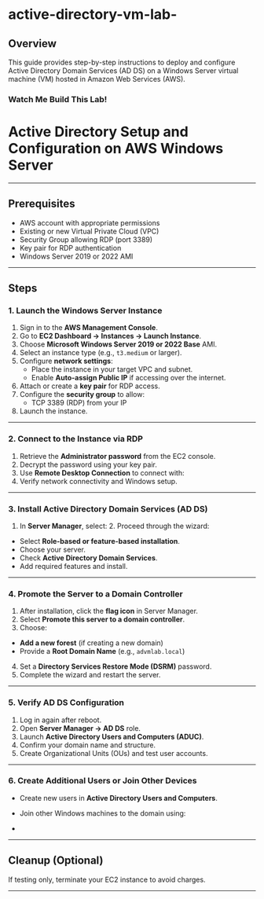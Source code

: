 # active-directory-vm-lab-
## Overview
This guide provides step-by-step instructions to deploy and configure Active Directory Domain Services (AD DS) on a Windows Server virtual machine (VM) hosted in Amazon Web Services (AWS).
### Watch Me Build This Lab!

# Active Directory Setup and Configuration on AWS Windows Server
---

## Prerequisites
- AWS account with appropriate permissions
- Existing or new Virtual Private Cloud (VPC)
- Security Group allowing RDP (port 3389)
- Key pair for RDP authentication
- Windows Server 2019 or 2022 AMI

---

## Steps

### 1. Launch the Windows Server Instance
1. Sign in to the **AWS Management Console**.
2. Go to **EC2 Dashboard → Instances → Launch Instance**.
3. Choose **Microsoft Windows Server 2019 or 2022 Base** AMI.
4. Select an instance type (e.g., `t3.medium` or larger).
5. Configure **network settings**:
   - Place the instance in your target VPC and subnet.
   - Enable **Auto-assign Public IP** if accessing over the internet.
6. Attach or create a **key pair** for RDP access.
7. Configure the **security group** to allow:
   - TCP 3389 (RDP) from your IP
8. Launch the instance.

---

### 2. Connect to the Instance via RDP
1. Retrieve the **Administrator password** from the EC2 console.
2. Decrypt the password using your key pair.
3. Use **Remote Desktop Connection** to connect with:
4. Verify network connectivity and Windows setup.

 ---

### 3. Install Active Directory Domain Services (AD DS) 
1. In **Server Manager**, select:
   2. Proceed through the wizard:
- Select **Role-based or feature-based installation**.
- Choose your server.
- Check **Active Directory Domain Services**.
- Add required features and install.

---

### 4. Promote the Server to a Domain Controller
1. After installation, click the **flag icon** in Server Manager.
2. Select **Promote this server to a domain controller**.
3. Choose:
- **Add a new forest** (if creating a new domain)
- Provide a **Root Domain Name** (e.g., `advmlab.local`)
4. Set a **Directory Services Restore Mode (DSRM)** password.
5. Complete the wizard and restart the server.

---

### 5. Verify AD DS Configuration
1. Log in again after reboot.
2. Open **Server Manager → AD DS** role.
3. Launch **Active Directory Users and Computers (ADUC)**.
4. Confirm your domain name and structure.
5. Create Organizational Units (OUs) and test user accounts.
   
---

### 6. Create Additional Users or Join Other Devices
- Create new users in **Active Directory Users and Computers**.
- Join other Windows machines to the domain using:

- 
---

## Cleanup (Optional)
If testing only, terminate your EC2 instance to avoid charges.

---



